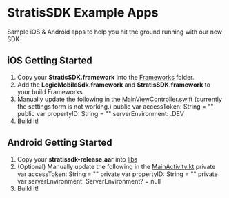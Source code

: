 # StratisSDK Example Apps

Sample iOS & Android apps to help you hit the ground running with our new SDK

## iOS Getting Started

1. Copy your **StratisSDK.framework** into the [Frameworks](ios/Frameworks) folder.
1. Add the **LegicMobileSdk.framework** and **StratisSDK.framework** to your build Frameworks.
1. Manually update the following in the [MainViewController.swift](ios/StratisSDKExampleApp/MainViewController.swift) (currently the settings form is not working.)
    public var accessToken: String = ""
    public var propertyID: String = ""
    serverEnvironment: .DEV
1. Build it!

## Android Getting Started

1. Copy your **stratissdk-release.aar** into [libs](android/sdkexamplev2/libs)
1. (Optional) Manually update the following in the [MainActivity.kt](android/sdkexamplev2/src/main/java/com/example/sdkexample/MainActivity.kt)
    private var accessToken: String = ""
    private var propertyID: String = ""
    private var serverEnvironment: ServerEnvironment? = null
1. Build it!
